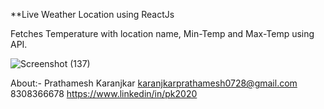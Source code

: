 **Live Weather Location using ReactJs

Fetches Temperature with location name, Min-Temp and Max-Temp using API.

![Screenshot (137)](https://user-images.githubusercontent.com/78137711/149129066-015f776a-2d00-4c94-ac92-82473cc17b75.png)

About:-
Prathamesh Karanjkar
karanjkarprathamesh0728@gmail.com
8308366678
https://www.linkedin/in/pk2020
